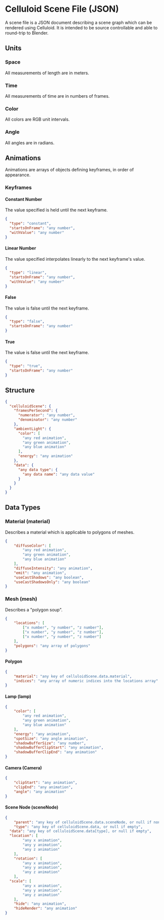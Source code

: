 # Celluloid Scene File (JSON)

A scene file is a JSON document describing a scene graph which can be rendered
using Celluloid.  It is intended to be source controllable and able to
round-trip to Blender.

## Units

### Space

All measurements of length are in meters.

### Time

All measurements of time are in numbers of frames.

### Color

All colors are RGB unit intervals.

### Angle

All angles are in radians.

## Animations

Animations are arrays of objects defining keyframes, in order of appearance.

### Keyframes

#### Constant Number

The value specified is held until the next keyframe.

```json
{
  "type": "constant",
  "startsOnFrame": "any number",
  "withValue": "any number"
}
```

#### Linear Number

The value specified interpolates linearly to the next keyframe's value.

```json
{
  "type": "linear",
  "startsOnFrame": "any number",
  "withValue": "any number"
}
```

#### False

The value is false until the next keyframe.

```json
{
  "type": "false",
  "startsOnFrame": "any number"
}
```

#### True

The value is false until the next keyframe.

```json
{
  "type": "true",
  "startsOnFrame": "any number"
}
```

## Structure

```json
{
  "celluloidScene": {
    "framesPerSecond": {
      "numerator": "any number",
      "denominator": "any number"
    },
    "ambientLight": {
      "color": [
        "any red animation",
        "any green animation",
        "any blue animation"
      ],
      "energy": "any animation"
    },
    "data": {
      "any data type": {
        "any data name": "any data value"
      }
    }
  }
}
```

## Data Types

### Material (material)

Describes a material which is applicable to polygons of meshes.

```json
{
	"diffuseColor": [
		"any red animation",
		"any green animation",
		"any blue animation"
	],
	"diffuseIntensity": "any animation",
	"emit": "any animation",
	"useCastShadows": "any boolean",
	"useCastShadowsOnly": "any boolean"
}
```

### Mesh (mesh)

Describes a "polygon soup".

```json
{
	"locations": [
		["x number", "y number", "z number"],
		["x number", "y number", "z number"],
		["x number", "y number", "z number"]
	],
	"polygons": "any array of polygons"
}
```

#### Polygon

```json
{
	"material": "any key of celluloidScene.data.material",
	"indices": "any array of numeric indices into the locations array"
}
```

#### Lamp (lamp)

```json
{
	"color": [
		"any red animation",
		"any green animation",
		"any blue animation"
	],
	"energy": "any animation",
	"spotSize": "any angle animation",
	"shadowBufferSize": "any number",
	"shadowBufferClipStart": "any animation",
	"shadowBufferClipEnd": "any animation"
}
```

#### Camera (Camera)

```json
{
	"clipStart": "any animation",
	"clipEnd": "any animation",
	"angle": "any animation"
}
```

#### Scene Node (sceneNode)

```json
{
	"parent": "any key of celluloidScene.data.sceneNode, or null if none",
	"type": "any key of celluloidScene.data, or null if empty",
  "data": "any key of celluloidScene.data[type], or null if empty",
  "location": [
		"any x animation",
		"any y animation",
		"any z animation"
	],
	"rotation": [
		"any x animation",
		"any y animation",
		"any z animation"
	],
  "scale": [
		"any x animation",
		"any y animation",
		"any z animation"
	],
	"hide": "any animation",
	"hideRender": "any animation"
}
```
